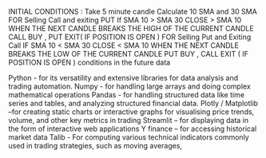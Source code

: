 INITIAL CONDITIONS :
Take 5 minute candle 
Calculate 10 SMA and 30 SMA
     FOR Selling Call and exiting PUT
If SMA 10 > SMA 30 
CLOSE > SMA 10 
WHEN THE NEXT CANDLE BREAKS THE HIGH OF THE  CURRENT CANDLE 
CALL BUY , PUT EXIT( IF POSITION IS OPEN )
      FOR Selling Put and Exiting Call
IF SMA 10 < SMA 30 
CLOSE < SMA 10 
WHEN THE NEXT CANDLE BREAKS THE LOW OF THE  CURRENT CANDLE
PUT BUY , CALL EXIT ( IF POSITION IS OPEN ) conditions in the future data 

Python - for its versatility and extensive libraries for data analysis and trading automation.
Numpy - for handling large arrays and doing complex mathematical operations
Pandas - for handling structured data like time series and tables, and analyzing structured financial data.
Plotly / Matplotlib –for creating static charts or interactive graphs for visualising price trends, volume, and other key metrics in trading
Streamlit – for displaying data in the form of interactive web applications
Y finance – for accessing historical market data 
Talib - For computing various technical indicators commonly used in trading strategies, such as moving averages,
